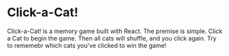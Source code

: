 <h1>Click-a-Cat!</h1>

Click-a-Cat! is a memory game built with React.  The premise is simple.  Click a Cat to begin the game.  Then all cats will shuffle, and you click again.  Try to rememebr which cats you've clicked to win the game!
